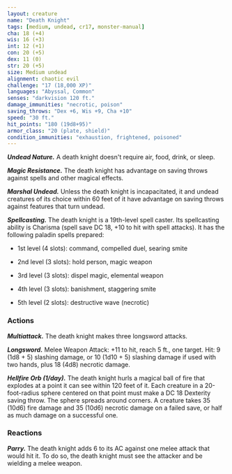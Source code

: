 ```yaml
---
layout: creature
name: "Death Knight"
tags: [medium, undead, cr17, monster-manual]
cha: 18 (+4)
wis: 16 (+3)
int: 12 (+1)
con: 20 (+5)
dex: 11 (0)
str: 20 (+5)
size: Medium undead
alignment: chaotic evil
challenge: "17 (18,000 XP)"
languages: "Abyssal, Common"
senses: "darkvision 120 ft."
damage_immunities: "necrotic, poison"
saving_throws: "Dex +6, Wis +9, Cha +10"
speed: "30 ft."
hit_points: "180 (19d8+95)"
armor_class: "20 (plate, shield)"
condition_immunities: "exhaustion, frightened, poisoned"
---
```


***Undead Nature.*** A death knight doesn't require air, food, drink, or sleep.

***Magic Resistance.*** The death knight has advantage on saving throws against spells and other magical effects.

***Marshal Undead.*** Unless the death knight is incapacitated, it and undead creatures of its choice within 60 feet of it have advantage on saving throws against features that turn undead.

***Spellcasting.*** The death knight is a 19th-level spell caster. Its spellcasting ability is Charisma (spell save DC 18, +10 to hit with spell attacks). It has the following paladin spells prepared:

* 1st level (4 slots): command, compelled duel, searing smite

* 2nd level (3 slots): hold person, magic weapon

* 3rd level (3 slots): dispel magic, elemental weapon

* 4th level (3 slots): banishment, staggering smite

* 5th level (2 slots): destructive wave (necrotic)

### Actions

***Multiattack.*** The death knight makes three longsword attacks.

***Longsword.*** Melee Weapon Attack: +11 to hit, reach 5 ft., one target. Hit: 9 (1d8 + 5) slashing damage, or 10 (1d10 + 5) slashing damage if used with two hands, plus 18 (4d8) necrotic damage.

***Hellfire Orb (1/day).*** The death knight hurls a magical ball of fire that explodes at a point it can see within 120 feet of it. Each creature in a 20-foot-radius sphere centered on that point must make a DC 18 Dexterity saving throw. The sphere spreads around corners. A creature takes 35 (10d6) fire damage and 35 (10d6) necrotic damage on a failed save, or half as much damage on a successful one.

### Reactions

***Parry.*** The death knight adds 6 to its AC against one melee attack that would hit it. To do so, the death knight must see the attacker and be wielding a melee weapon.